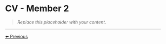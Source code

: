 # CV - Member 2

> _Replace this placeholder with your content._



---
[⬅️ Previous](../08-appendices/cv/member1.md)
